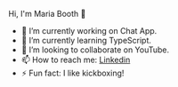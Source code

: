 Hi, I'm Maria Booth 👋

- 🔭 I’m currently working on Chat App.
- 🌱 I’m currently learning TypeScript.
- 👯 I’m looking to collaborate on YouTube.
- 📫 How to reach me: [Linkedin](https://www.linkedin.com/in/maria-booth-21a9bbb1/)
- ⚡ Fun fact: I like kickboxing!

